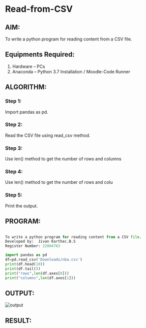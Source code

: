 # Read-from-CSV

## AIM:
To write a python program for reading content from a CSV file.

## Equipments Required:
1. Hardware – PCs
2. Anaconda – Python 3.7 Installation / Moodle-Code Runner


## ALGORITHM:

### Step 1:

Import pandas as pd.
### Step 2:

Read the CSV file using read_csv method.
### Step 3:

Use len() method to get the number of rows and columns

### Step 4:

Use len() method to get the number of rows and colu
### Step 5:

Print the output.

## PROGRAM:

```python

To write a python program for reading content from a CSV file.
Developed by:  Jivan Karthec.B.S
Register Number: 22004763

import pandas as pd
df=pd.read_csv('Downloads/nba.csv')
print(df.head(10))
print(df.tail())
print("rows",len(df.axes[0]))
print("columns",len(df.axes[1]))

```

## OUTPUT:

![output](/read.png)

## RESULT:
